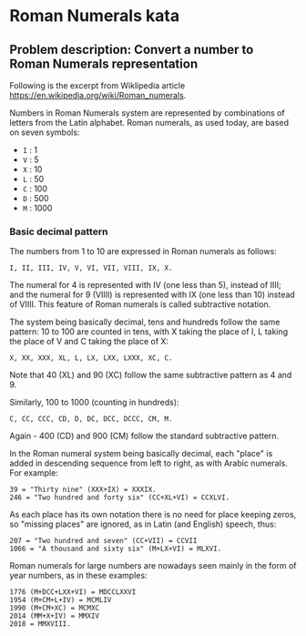 # Roman Numerals kata

## Problem description: Convert a number to Roman Numerals representation

Following is the excerpt from Wiklipedia article
<https://en.wikipedia.org/wiki/Roman_numerals>.


Numbers in Roman Numerals system are represented by combinations
of letters from the Latin alphabet. Roman numerals, as used today,
are based on seven symbols:

- `I` : 1
- `V` : 5
- `X` : 10
- `L` : 50
- `C` : 100
- `D` : 500
- `M` : 1000

### Basic decimal pattern

The numbers from 1 to 10 are
expressed in Roman numerals as follows:

    I, II, III, IV, V, VI, VII, VIII, IX, X.

The numeral for 4 is represented with IV (one less than 5), instead of IIII;
and the numeral for 9 (VIIII) is represented with IX (one less than 10)
instead of VIIII.
This feature of Roman numerals is called subtractive notation.


The system being basically decimal, tens and hundreds follow the same pattern:
10 to 100 are counted in tens, with X taking the place of I, L taking the place
of V and C taking the place of X:

    X, XX, XXX, XL, L, LX, LXX, LXXX, XC, C.

Note that 40 (XL) and 90 (XC) follow the same subtractive pattern as 4 and 9.

Similarly, 100 to 1000 (counting in hundreds):

    C, CC, CCC, CD, D, DC, DCC, DCCC, CM, M.

Again - 400 (CD) and 900 (CM) follow the standard subtractive pattern.

In the Roman numeral system being basically decimal, each "place" is added in
descending sequence from left to right, as with Arabic numerals. For example:

    39 = "Thirty nine" (XXX+IX) = XXXIX.
    246 = "Two hundred and forty six" (CC+XL+VI) = CCXLVI.

As each place has its own notation there is no need for place keeping zeros, so "missing places" are ignored, as in Latin (and English) speech, thus:

    207 = "Two hundred and seven" (CC+VII) = CCVII
    1066 = "A thousand and sixty six" (M+LX+VI) = MLXVI.

Roman numerals for large numbers are nowadays seen mainly in the form of year
numbers, as in these examples:

    1776 (M+DCC+LXX+VI) = MDCCLXXVI
    1954 (M+CM+L+IV) = MCMLIV
    1990 (M+CM+XC) = MCMXC
    2014 (MM+X+IV) = MMXIV
    2018 = MMXVIII.
